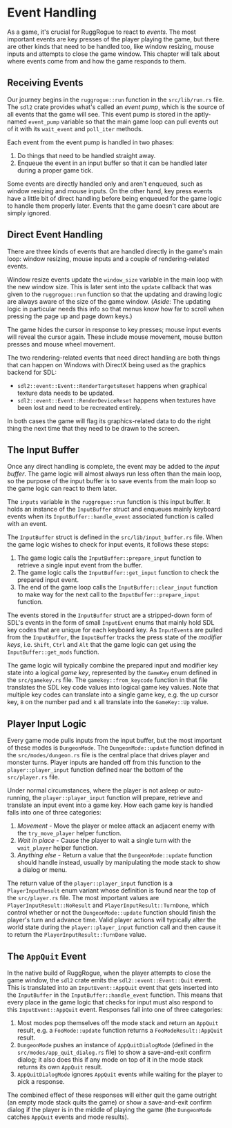 # Event Handling

As a game, it's crucial for RuggRogue to react to *events*.
The most important events are key presses of the player playing the game, but there are other kinds that need to be handled too, like window resizing, mouse inputs and attempts to close the game window.
This chapter will talk about where events come from and how the game responds to them.

## Receiving Events

Our journey begins in the `ruggrogue::run` function in the `src/lib/run.rs` file.
The `sdl2` crate provides what's called an *event pump*, which is the source of all events that the game will see.
This event pump is stored in the aptly-named `event_pump` variable so that the main game loop can pull events out of it with its `wait_event` and `poll_iter` methods.

Each event from the event pump is handled in two phases:

1. Do things that need to be handled straight away.
2. Enqueue the event in an input buffer so that it can be handled later during a proper game tick.

Some events are directly handled only and aren't enqueued, such as window resizing and mouse inputs.
On the other hand, key press events have a little bit of direct handling before being enqueued for the game logic to handle them properly later.
Events that the game doesn't care about are simply ignored.

## Direct Event Handling

There are three kinds of events that are handled directly in the game's main loop: window resizing, mouse inputs and a couple of rendering-related events.

Window resize events update the `window_size` variable in the main loop with the new window size.
This is later sent into the `update` callback that was given to the `ruggrogue::run` function so that the updating and drawing logic are always aware of the size of the game window.
(*Aside*: The updating logic in particular needs this info so that menus know how far to scroll when pressing the page up and page down keys.)

The game hides the cursor in response to key presses; mouse input events will reveal the cursor again.
These include mouse movement, mouse button presses and mouse wheel movement.

The two rendering-related events that need direct handling are both things that can happen on Windows with DirectX being used as the graphics backend for SDL:

- `sdl2::event::Event::RenderTargetsReset` happens when graphical texture data needs to be updated.
- `sdl2::event::Event::RenderDeviceReset` happens when textures have been lost and need to be recreated entirely.

In both cases the game will flag its graphics-related data to do the right thing the next time that they need to be drawn to the screen.

## The Input Buffer

Once any direct handling is complete, the event may be added to the *input buffer*.
The game logic will almost always run less often than the main loop, so the purpose of the input buffer is to save events from the main loop so the game logic can react to them later.

The `inputs` variable in the `ruggrogue::run` function is this input buffer.
It holds an instance of the `InputBuffer` struct and enqueues mainly keyboard events when its `InputBuffer::handle_event` associated function is called with an event.

The `InputBuffer` struct is defined in the `src/lib/input_buffer.rs` file.
When the game logic wishes to check for input events, it follows these steps:

1. The game logic calls the `InputBuffer::prepare_input` function to retrieve a single input event from the buffer.
2. The game logic calls the `InputBuffer::get_input` function to check the prepared input event.
3. The end of the game loop calls the `InputBuffer::clear_input` function to make way for the next call to the `InputBuffer::prepare_input` function.

The events stored in the `InputBuffer` struct are a stripped-down form of SDL's events in the form of small `InputEvent` enums that mainly hold SDL key codes that are unique for each keyboard key.
As `InputEvent`s are pulled from the `InputBuffer`, the `InputBuffer` tracks the press state of the *modifier keys*, i.e. `Shift`, `Ctrl` and `Alt` that the game logic can get using the `InputBuffer::get_mods` function.

The game logic will typically combine the prepared input and modifier key state into a logical *game key*, represented by the `GameKey` enum defined in the `src/gamekey.rs` file.
The `gamekey::from_keycode` function in that file translates the SDL key code values into logical game key values.
Note that multiple key codes can translate into a single game key, e.g. the up cursor key, `8` on the number pad and `k` all translate into the `GameKey::Up` value.

## Player Input Logic

Every game mode pulls inputs from the input buffer, but the most important of these modes is `DungeonMode`.
The `DungeonMode::update` function defined in the `src/modes/dungeon.rs` file is the central place that drives player and monster turns.
Player inputs are handed off from this function to the `player::player_input` function defined near the bottom of the `src/player.rs` file.

Under normal circumstances, where the player is not asleep or auto-running, the `player::player_input` function will prepare, retrieve and translate an input event into a game key.
How each game key is handled falls into one of three categories:

1. *Movement* - Move the player or melee attack an adjacent enemy with the `try_move_player` helper function.
2. *Wait in place* - Cause the player to wait a single turn with the `wait_player` helper function.
3. *Anything else* - Return a value that the `DungeonMode::update` function should handle instead, usually by manipulating the mode stack to show a dialog or menu.

The return value of the `player::player_input` function is a `PlayerInputResult` enum variant whose definition is found near the top of the `src/player.rs` file.
The most important values are `PlayerInputResult::NoResult` and `PlayerInputResult::TurnDone`, which control whether or not the `DungeonMode::update` function should finish the player's turn and advance time.
Valid player actions will typically alter the world state during the `player::player_input` function call and then cause it to return the `PlayerInputResult::TurnDone` value.

## The `AppQuit` Event

In the native build of RuggRogue, when the player attempts to close the game window, the `sdl2` crate emits the `sdl2::event::Event::Quit` event.
This is translated into an `InputEvent::AppQuit` event that gets inserted into the `InputBuffer` in the `InputBuffer::handle_event` function.
This means that every place in the game logic that checks for input must also respond to this `InputEvent::AppQuit` event.
Responses fall into one of three categories:

1. Most modes pop themselves off the mode stack and return an `AppQuit` result, e.g. a `FooMode::update` function returns a `FooModeResult::AppQuit` result.
2. `DungeonMode` pushes an instance of `AppQuitDialogMode` (defined in the `src/modes/app_quit_dialog.rs` file) to show a save-and-exit confirm dialog; it also does this if any mode on top of it in the mode stack returns its own `AppQuit` result.
3. `AppQuitDialogMode` ignores `AppQuit` events while waiting for the player to pick a response.

The combined effect of these responses will either quit the game outright (an empty mode stack quits the game) or show a save-and-exit confirm dialog if the player is in the middle of playing the game (the `DungeonMode` catches `AppQuit` events and mode results).
